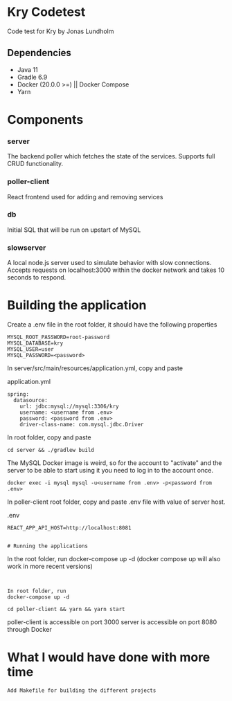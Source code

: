 # Kry Codetest

Code test for Kry by Jonas Lundholm

## Dependencies

- Java 11
- Gradle 6.9
- Docker (20.0.0 >=) || Docker Compose
- Yarn

# Components

### server

The backend poller which fetches the state of the services. Supports full CRUD functionality.

### poller-client

React frontend used for adding and removing services

### db

Initial SQL that will be run on upstart of MySQL

### slowserver

A local node.js server used to simulate behavior with slow connections. Accepts
requests on localhost:3000 within the docker network and takes 10 seconds to respond.

# Building the application

Create a .env file in the root folder, it should have the following properties

```
MYSQL_ROOT_PASSWORD=root-password
MYSQL_DATABASE=kry
MYSQL_USER=user
MYSQL_PASSWORD=<password>
```

In server/src/main/resources/application.yml, copy and paste

application.yml

```
spring:
  datasource:
    url: jdbc:mysql://mysql:3306/kry
    username: <username from .env>
    password: <password from .env>
    driver-class-name: com.mysql.jdbc.Driver
```

In root folder, copy and paste

```
cd server && ./gradlew build

```

The MySQL Docker image is weird, so for the account to "activate" and the server to
be able to start using it you need to log in to the account once.

```
docker exec -i mysql mysql -u<username from .env> -p<password from .env>
```

In poller-client root folder, copy and paste .env file with value of server host.

.env

```
REACT_APP_API_HOST=http://localhost:8081


# Running the applications

```

In the root folder, run docker-compose up -d (docker compose up will also work in more recent versions)

```


In root folder, run
docker-compose up -d

cd poller-client && yarn && yarn start

```

poller-client is accessible on port 3000
server is accessible on port 8080 through Docker

# What I would have done with more time

```
Add Makefile for building the different projects
```
